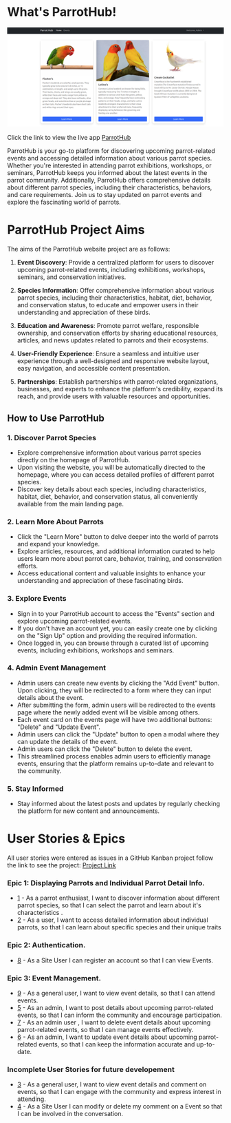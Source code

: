# What's ParrotHub!

![Logo](readme-media/main.png)

Click the link to view the live app [ParrotHub](https://parrot-hub-ea31d979dcf4.herokuapp.com/)

ParrotHub is your go-to platform for discovering upcoming parrot-related events and accessing detailed information about various parrot species. Whether you're interested in attending parrot exhibitions, workshops, or seminars, ParrotHub keeps you informed about the latest events in the parrot community. Additionally, ParrotHub offers comprehensive details about different parrot species, including their characteristics, behaviors, and care requirements. Join us to stay updated on parrot events and explore the fascinating world of parrots.

# ParrotHub Project Aims

The aims of the ParrotHub website project are as follows:

1. **Event Discovery**: Provide a centralized platform for users to discover upcoming parrot-related events, including exhibitions, workshops, seminars, and conservation initiatives.

2. **Species Information**: Offer comprehensive information about various parrot species, including their characteristics, habitat, diet, behavior, and conservation status, to educate and empower users in their understanding and appreciation of these birds.

3. **Education and Awareness**: Promote parrot welfare, responsible ownership, and conservation efforts by sharing educational resources, articles, and news updates related to parrots and their ecosystems.

4. **User-Friendly Experience**: Ensure a seamless and intuitive user experience through a well-designed and responsive website layout, easy navigation, and accessible content presentation.

5. **Partnerships**: Establish partnerships with parrot-related organizations, businesses, and experts to enhance the platform's credibility, expand its reach, and provide users with valuable resources and opportunities.
   
## How to Use ParrotHub

### 1. Discover Parrot Species
- Explore comprehensive information about various parrot species directly on the homepage of ParrotHub.
- Upon visiting the website, you will be automatically directed to the homepage, where you can access detailed profiles of different parrot species.
- Discover key details about each species, including characteristics, habitat, diet, behavior, and conservation status, all conveniently available from the main landing page.

### 2. Learn More About Parrots
- Click the "Learn More" button to delve deeper into the world of parrots and expand your knowledge.
- Explore articles, resources, and additional information curated to help users learn more about parrot care, behavior, training, and conservation efforts.
- Access educational content and valuable insights to enhance your understanding and appreciation of these fascinating birds.

### 3. Explore Events
- Sign in to your ParrotHub account to access the "Events" section and explore upcoming parrot-related events.
- If you don't have an account yet, you can easily create one by clicking on the "Sign Up" option and providing the required information.
- Once logged in, you can browse through a curated list of upcoming events, including exhibitions, workshops and seminars.

### 4. Admin Event Management
- Admin users can create new events by clicking the "Add Event" button. Upon clicking, they will be redirected to a form where they can input details about the event.
- After submitting the form, admin users will be redirected to the events page where the newly added event will be visible among others.
- Each event card on the events page will have two additional buttons: "Delete" and "Update Event".
- Admin users can click the "Update" button to open a modal where they can update the details of the event.
- Admin users can click the "Delete" button to delete the event.
- This streamlined process enables admin users to efficiently manage events, ensuring that the platform remains up-to-date and relevant to the community.

### 5. Stay Informed
- Stay informed about the latest posts and updates by regularly checking the platform for new content and announcements.
  
# User Stories & Epics
All user stories were entered as issues in a GitHub Kanban project follow the link to see the project:
[Project Link](https://github.com/users/zohaibshahzadkhan/projects/4)

### Epic 1: Displaying Parrots and Individual Parrot Detail Info.
- [1](https://github.com/zohaibshahzadkhan/ParrotHub/issues/1) - As a parrot enthusiast, I want to discover information about different parrot species, so that I can select the parrot and learn about it's characteristics .
- [2](https://github.com/zohaibshahzadkhan/ParrotHub/issues/2) - As a user, I want to access detailed information about individual parrots, so that I can learn about specific species and their unique traits

### Epic 2: Authentication.
- [8](https://github.com/zohaibshahzadkhan/ParrotHub/issues/8) - As a Site User I can register an account so that I can view Events.

### Epic 3: Event Management.
- [9](https://github.com/zohaibshahzadkhan/ParrotHub/issues/9) - As a general user, I want to view event details, so that I can attend events.
- [5](https://github.com/zohaibshahzadkhan/ParrotHub/issues/5) - As an admin, I want to post details about upcoming parrot-related events, so that I can inform the community and encourage participation.
- [7](https://github.com/zohaibshahzadkhan/ParrotHub/issues/7) - As an admin user , I want to delete event details about upcoming parrot-related events, so that I can manage events effectively.
- [6](https://github.com/zohaibshahzadkhan/ParrotHub/issues/6) - As an admin, I want to update event details about upcoming parrot-related events, so that I can keep the information accurate and up-to-date.



### Incomplete User Stories for future developement
- [3](https://github.com/zohaibshahzadkhan/ParrotHub/issues/3) - As a general user, I want to view event details and comment on events, so that I can engage with the community and express interest in attending.
- [4](https://github.com/zohaibshahzadkhan/ParrotHub/issues/4) - As a Site User I can modify or delete my comment on a Event so that I can be involved in the conversation.





